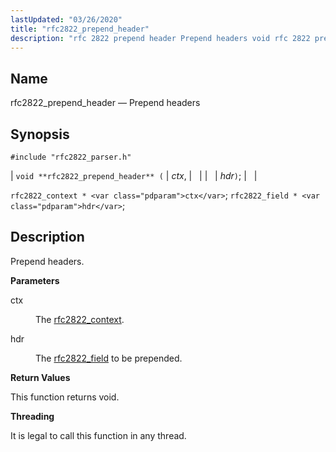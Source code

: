 ```yaml
---
lastUpdated: "03/26/2020"
title: "rfc2822_prepend_header"
description: "rfc 2822 prepend header Prepend headers void rfc 2822 prepend header ctx hdr rfc 2822 context ctx rfc 2822 field hdr Prepend headers ctx The rfc 2822 context hdr The rfc 2822 field to be prepended This function returns void It is legal to call this function in any thread..."
---
```


<a name="apis.rfc2822_prepend_headers"></a> 
## Name

rfc2822_prepend_header — Prepend headers

## Synopsis

`#include "rfc2822_parser.h"`

| `void **rfc2822_prepend_header** (` | <var class="pdparam">ctx</var>, |   |
|   | <var class="pdparam">hdr</var>`)`; |   |

`rfc2822_context * <var class="pdparam">ctx</var>`;
`rfc2822_field * <var class="pdparam">hdr</var>`;<a name="idp58786928"></a> 
## Description

Prepend headers.

**<a name="idp58788128"></a> Parameters**

<dl class="variablelist">

<dt>ctx</dt>

<dd>

The [rfc2822_context](/momentum/3/3-api/structs-rfc-2822-context).

</dd>

<dt>hdr</dt>

<dd>

The [rfc2822_field](/momentum/3/3-api/structs-rfc-2822-field) to be prepended.

</dd>

</dl>

**<a name="idp58794112"></a> Return Values**

This function returns void.

**<a name="idp58795024"></a> Threading**

It is legal to call this function in any thread.